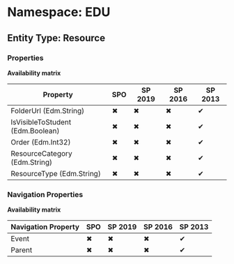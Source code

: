 # Namespace: EDU
## Entity Type: Resource

### Properties

**Availability matrix**

Property | SPO | SP 2019 | SP 2016 | SP 2013
----------|-----|---------|---------|--------
FolderUrl (Edm.String) | ✖ | ✖ | ✖ | ✔
IsVisibleToStudent (Edm.Boolean) | ✖ | ✖ | ✖ | ✔
Order (Edm.Int32) | ✖ | ✖ | ✖ | ✔
ResourceCategory (Edm.String) | ✖ | ✖ | ✖ | ✔
ResourceType (Edm.String) | ✖ | ✖ | ✖ | ✔

### Navigation Properties

**Availability matrix**

Navigation Property | SPO | SP 2019 | SP 2016 | SP 2013
----------|-----|---------|---------|--------
Event | ✖ | ✖ | ✖ | ✔
Parent | ✖ | ✖ | ✖ | ✔
